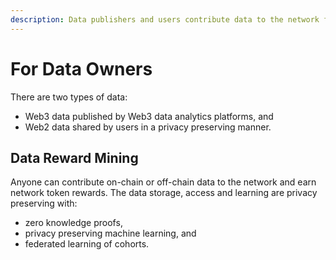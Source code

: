 ```yaml
---
description: Data publishers and users contribute data to the network for token rewards.
---
```


# For Data Owners

There are two types of data:

* Web3 data published by Web3 data analytics platforms, and
* Web2 data shared by users in a privacy preserving manner.

## Data Reward Mining

Anyone can contribute on-chain or off-chain data to the network and earn network token rewards. The data storage, access and learning are privacy preserving with:

* zero knowledge proofs,
* privacy preserving machine learning, and
* federated learning of cohorts.
